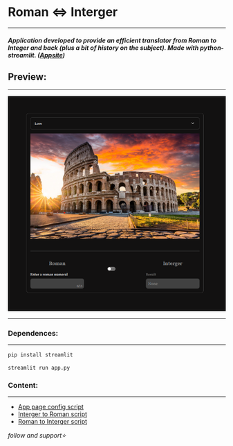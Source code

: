 # Roman <=> Interger
---
##### *Application developed to provide an efficient translator from Roman to Integer and back (plus a bit of history on the subject). Made with python-streamlit.* ([Appsite](https://roman-translator.streamlit.app/))

## Preview:
---
![img](img/capt.png)

---
### Dependences:
---
```
pip install streamlit
```
```
streamlit run app.py
```
### Content:
---
- [App page config script](app.py)
- [Interger to Roman script](IntergerToRoman.py)
- [Roman to Interger script](RomanToInterger.py)

*follow and support⭐️*